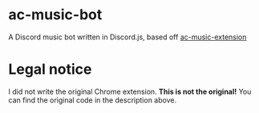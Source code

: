 # ac-music-bot
A Discord music bot written in Discord.js, based off [ac-music-extension](https://github.com/animal-crossing-music-extension/ac-music-extension)

# Legal notice
I did not write the original Chrome extension. **This is not the original!** You can find the original code in the description above.
